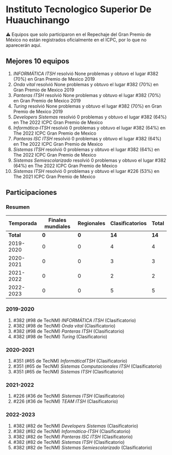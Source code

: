 # Instituto Tecnologico Superior De Huauchinango

:warning: Equipos que solo participaron en el Repechaje del Gran Premio de México no están registrados oficialmente en el ICPC, por lo que no aparecerán aquí.

## Mejores 10 equipos

1. _INFORMÁTICA ITSH_ resolvió None problemas y obtuvo el lugar #382 (70%) en Gran Premio de Mexico 2019
1. _Onda vital_ resolvió None problemas y obtuvo el lugar #382 (70%) en Gran Premio de Mexico 2019
1. _Panteras ITSH_ resolvió None problemas y obtuvo el lugar #382 (70%) en Gran Premio de Mexico 2019
1. _Turing_ resolvió None problemas y obtuvo el lugar #382 (70%) en Gran Premio de Mexico 2019
1. _Developers Sistemas_ resolvió 0 problemas y obtuvo el lugar #382 (64%) en The 2022 ICPC Gran Premio de Mexico
1. _Informática-ITSH_ resolvió 0 problemas y obtuvo el lugar #382 (64%) en The 2022 ICPC Gran Premio de Mexico
1. _Panteras ISC ITSH_ resolvió 0 problemas y obtuvo el lugar #382 (64%) en The 2022 ICPC Gran Premio de Mexico
1. _Sistemas ITSH_ resolvió 0 problemas y obtuvo el lugar #382 (64%) en The 2022 ICPC Gran Premio de Mexico
1. _Sistemas Semiescolarizado_ resolvió 0 problemas y obtuvo el lugar #382 (64%) en The 2022 ICPC Gran Premio de Mexico
1. _Sistemas ITSH_ resolvió 0 problemas y obtuvo el lugar #226 (53%) en The 2021 ICPC Gran Premio de Mexico

## Participaciones

### Resumen

| Temporada | Finales mundiales | Regionales | Clasificatorios | Total |
| --- | --- | --- | --- | --- |
| **Total** | **0** | **0** | **14** | **14** |
| 2019-2020 | 0 | 0 | 4 | 4 |
| 2020-2021 | 0 | 0 | 3 | 3 |
| 2021-2022 | 0 | 0 | 2 | 2 |
| 2022-2023 | 0 | 0 | 5 | 5 |

### 2019-2020

1. #382 (#98 de TecNM) _INFORMÁTICA ITSH_ (Clasificatorio)
1. #382 (#98 de TecNM) _Onda vital_ (Clasificatorio)
1. #382 (#98 de TecNM) _Panteras ITSH_ (Clasificatorio)
1. #382 (#98 de TecNM) _Turing_ (Clasificatorio)

### 2020-2021

1. #351 (#65 de TecNM) _InformáticaITSH_ (Clasificatorio)
1. #351 (#65 de TecNM) _Sistemas Computacionales ITSH_ (Clasificatorio)
1. #351 (#65 de TecNM) _Sistemas ITSH_ (Clasificatorio)

### 2021-2022

1. #226 (#36 de TecNM) _Sistemas ITSH_ (Clasificatorio)
1. #226 (#36 de TecNM) _TEAM ITSH_ (Clasificatorio)

### 2022-2023

1. #382 (#82 de TecNM) _Developers Sistemas_ (Clasificatorio)
1. #382 (#82 de TecNM) _Informática-ITSH_ (Clasificatorio)
1. #382 (#82 de TecNM) _Panteras ISC ITSH_ (Clasificatorio)
1. #382 (#82 de TecNM) _Sistemas ITSH_ (Clasificatorio)
1. #382 (#82 de TecNM) _Sistemas Semiescolarizado_ (Clasificatorio)



